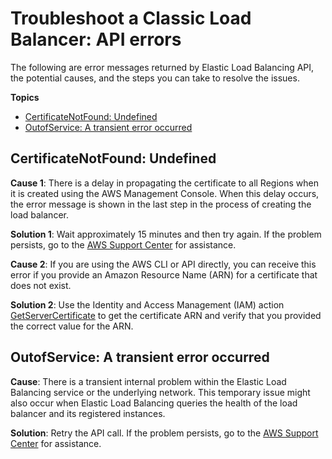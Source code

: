 # Troubleshoot a Classic Load Balancer: API errors<a name="ts-elb-error-api-response"></a>

The following are error messages returned by Elastic Load Balancing API, the potential causes, and the steps you can take to resolve the issues\.

**Topics**
+ [CertificateNotFound: Undefined](#ts-elb-error-message-certificate)
+ [OutofService: A transient error occurred](#ts-elb-error-message-service)

## CertificateNotFound: Undefined<a name="ts-elb-error-message-certificate"></a>

**Cause 1**: There is a delay in propagating the certificate to all Regions when it is created using the AWS Management Console\. When this delay occurs, the error message is shown in the last step in the process of creating the load balancer\.

**Solution 1**: Wait approximately 15 minutes and then try again\. If the problem persists, go to the [AWS Support Center](https://console.aws.amazon.com/support/home#/) for assistance\.

**Cause 2**: If you are using the AWS CLI or API directly, you can receive this error if you provide an Amazon Resource Name \(ARN\) for a certificate that does not exist\.

**Solution 2**: Use the Identity and Access Management \(IAM\) action [GetServerCertificate](https://docs.aws.amazon.com/IAM/latest/APIReference/API_GetServerCertificate.html) to get the certificate ARN and verify that you provided the correct value for the ARN\.

## OutofService: A transient error occurred<a name="ts-elb-error-message-service"></a>

**Cause**: There is a transient internal problem within the Elastic Load Balancing service or the underlying network\. This temporary issue might also occur when Elastic Load Balancing queries the health of the load balancer and its registered instances\.

**Solution**: Retry the API call\. If the problem persists, go to the [AWS Support Center](https://console.aws.amazon.com/support/home#/) for assistance\.